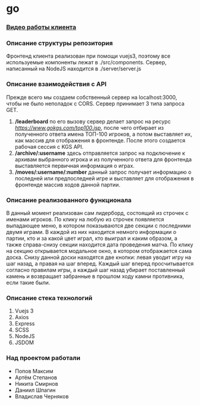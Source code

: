 # go

### [Видео работы клиента](https://photos.google.com/share/AF1QipMROuEcq0HSpjV0TD9GcGPlvqGPb1jE91PvnTXaso0QIKpdMLguJ5bxRpZpCu4BcQ/photo/AF1QipNlO1vsKoouqUk2xwr4zIstgnnre_BEEyxv_FEs?key=QzJBMW9qRDU3OTJUOUtsSHZ2N0NxMlBZeklocFhR "Видео работы клиента")

### Описание структуры репозитория
Фронтенд клиента реализован при помощи vuejs3, поэтому все используемые компоненты лежат в ./src/components. Сервер, написанный на NodeJS находится в ./server/server.js

### Описание взаимодействия с API
Прежде всего мы создаем собственный сервер на localhost:3000, чтобы не было неполадок с CORS. 
Сервер принимает 3 типа запроса GET. 
1.  **/leaderboard** по его вызову сервер делает запрос на ресурс *https://www.gokgs.com/top100.jsp*, после чего отбирает из полученного ответа имена ТОП-100 игроков, а потом выставляет их, как массив для отображения в фронтенде. После этого создается рабочая сессия с KGS API.
2. **/archive/:username** здесь отправляется запрос на подключение к архивам выбранного игрока и из полученного ответа для фронтенда выставляется первичная информация о играх.
3. **/moves/:username/:number** данный запрос получает информацию о последней или предпоследней игре и выставляет для отображения в фронтенде массив ходов данной партии.

### Описание реализованного функционала
В данный момент реализован сам лидерборд, состоящий из строчек с именами игроков. По клику на любую из строчек появляется выпадающее меню, в котором показываются две секции с последними двумя играми. В каждой из них находится немного информации о партии, кто и за какой цвет играл, кто выиграл и каким образом, а также справа-снизу секции находится дата проведения матча. По клику на секцию открывается модальное окно, в котором отображается сама доска. Снизу данной доски находятся две кнопки: левая уводит игру на шаг назад, а правая на шаг вперед. Каждый шаг вперед просчитывается согласно правилам игры, а каждый шаг назад убирает поставленный камень и возвращает забранные в прошлом ходу камни противника, если такие были.

### Описание стека технологий
1. Vuejs 3
2. Axios
3. Express
4. SCSS
5. NodeJS
6. JSDOM

### Над проектом работали
- Попов Максим
- Артём Степанов
- Никита Смирнов
- Даниил Шпагин
- Владислав Черняков